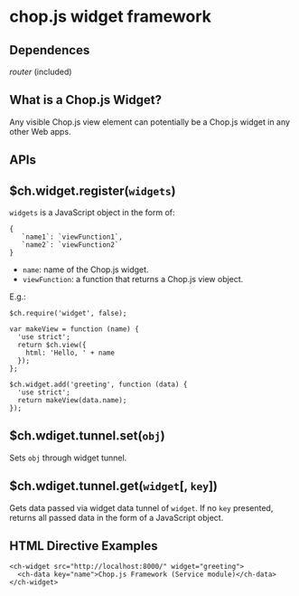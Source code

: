 chop.js widget framework
=========================

Dependences
-----------

_router_ (included)


What is a Chop.js Widget?
--------------------------

Any visible Chop.js view element can potentially be a Chop.js widget in any other
Web apps.

APIs
----

$ch.widget.register(`widgets`)
---------------------------------------

`widgets` is a JavaScript object in the form of:

~~~
{
   `name1`: `viewFunction1`,
   `name2`: `viewFunction2`
}
~~~

- `name`: name of the Chop.js widget.
- `viewFunction`: a function that returns a Chop.js view object.

E.g.:

~~~
$ch.require('widget', false);

var makeView = function (name) {
  'use strict';
  return $ch.view({
    html: 'Hello, ' + name
  });
};

$ch.widget.add('greeting', function (data) {
  'use strict';
  return makeView(data.name);
});
~~~

$ch.wdiget.tunnel.set(`obj`)
----------------------------

Sets `obj` through widget tunnel.

$ch.wdiget.tunnel.get(`widget`[, `key`])
----------------------------------------

Gets data passed via widget data tunnel of `widget`. If no `key` presented,
     returns all passed data in the form of a JavaScript object.

HTML Directive Examples
-----------------------

~~~
<ch-widget src="http://localhost:8000/" widget="greeting">
  <ch-data key="name">Chop.js Framework (Service module)</ch-data>
</ch-widget>
~~~

